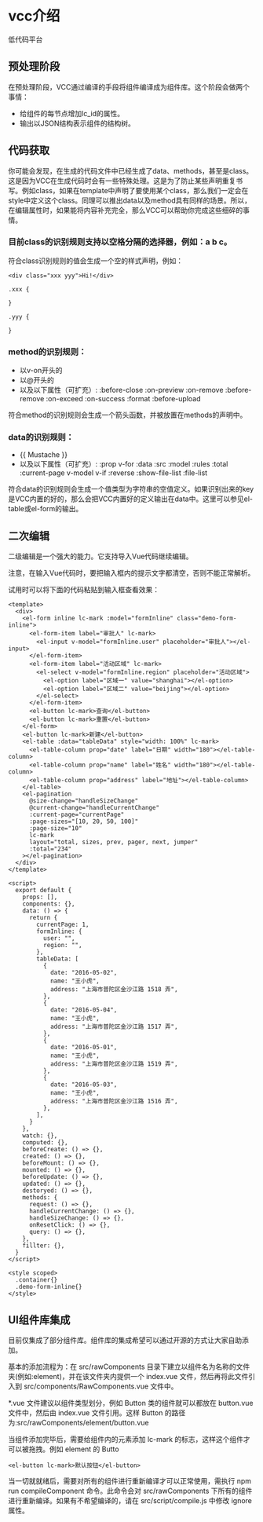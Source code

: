 # vcc介绍

低代码平台


## 预处理阶段

在预处理阶段，VCC通过编译的手段将组件编译成为组件库。这个阶段会做两个事情：

- 给组件的每节点增加lc_id的属性。
- 输出以JSON结构表示组件的结构树。


## 代码获取

你可能会发现，在生成的代码文件中已经生成了data、methods，甚至是class。这是因为VCC在生成代码时会有一些特殊处理。这是为了防止某些声明重复书写。例如class，如果在template中声明了要使用某个class，那么我们一定会在style中定义这个class。同理可以推出data以及method具有同样的场景。所以，在编辑属性时，如果能将内容补充完全，那么VCC可以帮助你完成这些细碎的事情。

### 目前class的识别规则支持以空格分隔的选择器，例如：a b c。

符合class识别规则的值会生成一个空的样式声明，例如：

~~~
<div class="xxx yyy">Hi!</div>

.xxx {

}

.yyy {

}
~~~

### method的识别规则：

- 以v-on开头的
- 以@开头的
- 以及以下属性（可扩充）:
:before-close
:on-preview
:on-remove
:before-remove
:on-exceed
:on-success
:format
:before-upload

符合method的识别规则会生成一个箭头函数，并被放置在methods的声明中。

### data的识别规则：

- {{ Mustache }}
- 以及以下属性（可扩充）:
:prop
v-for
:data
:src
:model
:rules
:total
:current-page
v-model
v-if
:reverse
:show-file-list
:file-list

符合data的识别规则会生成一个值类型为字符串的空值定义。如果识别出来的key是VCC内置的好的，那么会把VCC内置好的定义输出在data中。这里可以参见el-table或el-form的输出。

## 二次编辑

二级编辑是一个强大的能力。它支持导入Vue代码继续编辑。

注意，在输入Vue代码时，要把输入框内的提示文字都清空，否则不能正常解析。

试用时可以将下面的代码粘贴到输入框查看效果：

~~~
<template>
  <div>
    <el-form inline lc-mark :model="formInline" class="demo-form-inline">
      <el-form-item label="审批人" lc-mark>
        <el-input v-model="formInline.user" placeholder="审批人"></el-input>
      </el-form-item>
      <el-form-item label="活动区域" lc-mark>
        <el-select v-model="formInline.region" placeholder="活动区域">
          <el-option label="区域一" value="shanghai"></el-option>
          <el-option label="区域二" value="beijing"></el-option>
        </el-select>
      </el-form-item>
      <el-button lc-mark>查询</el-button>
      <el-button lc-mark>重置</el-button>
    </el-form>
    <el-button lc-mark>新建</el-button>
    <el-table :data="tableData" style="width: 100%" lc-mark>
      <el-table-column prop="date" label="日期" width="180"></el-table-column>
      <el-table-column prop="name" label="姓名" width="180"></el-table-column>
      <el-table-column prop="address" label="地址"></el-table-column>
    </el-table>
    <el-pagination
      @size-change="handleSizeChange"
      @current-change="handleCurrentChange"
      :current-page="currentPage"
      :page-sizes="[10, 20, 50, 100]"
      :page-size="10"
      lc-mark
      layout="total, sizes, prev, pager, next, jumper"
      :total="234"
    ></el-pagination>
  </div>
</template>

<script>
  export default {
    props: [],
    components: {},
    data: () => {
      return {
        currentPage: 1,
        formInline: {
          user: "",
          region: "",
        },
        tableData: [
          {
            date: "2016-05-02",
            name: "王小虎",
            address: "上海市普陀区金沙江路 1518 弄",
          },
          {
            date: "2016-05-04",
            name: "王小虎",
            address: "上海市普陀区金沙江路 1517 弄",
          },
          {
            date: "2016-05-01",
            name: "王小虎",
            address: "上海市普陀区金沙江路 1519 弄",
          },
          {
            date: "2016-05-03",
            name: "王小虎",
            address: "上海市普陀区金沙江路 1516 弄",
          },
        ],
      }
    },
    watch: {},
    computed: {},
    beforeCreate: () => {},
    created: () => {},
    beforeMount: () => {},
    mounted: () => {},
    beforeUpdate: () => {},
    updated: () => {},
    destoryed: () => {},
    methods: {
      request: () => {},
      handleCurrentChange: () => {},
      handleSizeChange: () => {},
      onResetClick: () => {},
      query: () => {},
    },
    fillter: {},
  }
</script>

<style scoped>
  .container{}
  .demo-form-inline{}
</style>
~~~

## UI组件库集成

目前仅集成了部分组件库。组件库的集成希望可以通过开源的方式让大家自助添加。

基本的添加流程为：在 src/rawComponents 目录下建立以组件名为名称的文件夹(例如:element)，并在该文件夹内提供一个 index.vue 文件，然后再将此文件引入到 src/components/RawComponents.vue 文件中。

*.vue 文件建议以组件类型划分，例如 Button 类的组件就可以都放在 button.vue 文件中，然后由 index.vue 文件引用。这样 Button 的路径为:src/rawComponents/element/button.vue

当组件添加完毕后，需要给组件内的元素添加 lc-mark 的标志，这样这个组件才可以被拖拽。例如 element 的 Butto

~~~
<el-button lc-mark>默认按钮</el-button>
~~~

当一切就就绪后，需要对所有的组件进行重新编译才可以正常使用，需执行 npm run compileComponent 命令。此命令会对 src/rawComponents 下所有的组件进行重新编译。如果有不希望编译的，请在 src/script/compile.js 中修改 ignore 属性。